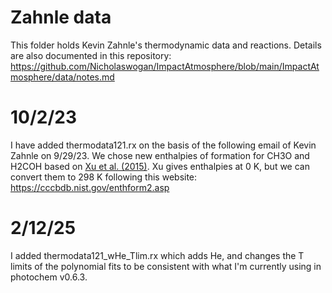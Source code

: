 # Zahnle data

This folder holds Kevin Zahnle's thermodynamic data and reactions. Details are also documented in this repository: https://github.com/Nicholaswogan/ImpactAtmosphere/blob/main/ImpactAtmosphere/data/notes.md

# 10/2/23

I have added thermodata121.rx on the basis of the following email of Kevin Zahnle on 9/29/23. We chose new enthalpies of formation for CH3O and H2COH based on [Xu et al. (2015)](https://doi.org/10.1021/acs.jpca.5b00553). Xu gives enthalpies at 0 K, but we can convert them to 298 K following this website: https://cccbdb.nist.gov/enthform2.asp

# 2/12/25

I added thermodata121_wHe_Tlim.rx which adds He, and changes the T limits of the polynomial fits to be consistent with what I'm currently using in photochem v0.6.3.